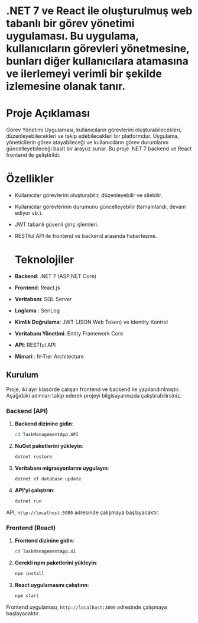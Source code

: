 # .NET 7 ve React ile oluşturulmuş web tabanlı bir görev yönetimi uygulaması. Bu uygulama, kullanıcıların görevleri yönetmesine, bunları diğer kullanıcılara atamasına ve ilerlemeyi verimli bir şekilde izlemesine olanak tanır.

# Proje Açıklaması
Görev Yönetimi Uygulaması, kullanıcıların görevlerini oluşturabilecekleri, düzenleyebilecekleri ve takip edebilecekleri bir platformdur. Uygulama, yöneticilerin görev atayabileceği ve kullanıcıların görev durumlarını güncelleyebileceği basit bir arayüz sunar. Bu proje .NET 7 backend ve React frontend ile geliştirildi.

# Özellikler
- Kullanıcılar görevlerini oluşturabilir, düzenleyebilir ve silebilir.
- Kullanıcılar görevlerinin durumunu güncelleyebilir (tamamlandı, devam ediyor vb.).
- JWT tabanlı güvenli giriş işlemleri.
- RESTful API ile frontend ve backend arasında haberleşme.

  # Teknolojiler
- **Backend**: .NET 7 (ASP.NET Core)
- **Frontend**: React.js
- **Veritabanı**: SQL Server
- **Loglama** : SeriLog
- **Kimlik Doğrulama**: JWT (JSON Web Token) ve Identity Kontrol
- **Veritabanı Yönetimi**: Entity Framework Core
- **API**: RESTful API
- **Mimari** : N-Tier Architecture

## Kurulum
Proje, iki ayrı klasörde çalışan frontend ve backend ile yapılandırılmıştır. Aşağıdaki adımları takip ederek projeyi bilgisayarınızda çalıştırabilirsiniz.

### Backend (API)
1. **Backend dizinine gidin**:
    ```bash
    cd TaskManagementApp.API
    ```
2. **NuGet paketlerini yükleyin**:
    ```bash
    dotnet restore
    ```
3. **Veritabanı migrasyonlarını uygulayın**:
    ```bash
    dotnet ef database update
    ```
4. **API'yi çalıştırın**:
    ```bash
    dotnet run
    ```
API, `http://localhost:5000` adresinde çalışmaya başlayacaktır.

### Frontend (React)
1. **Frontend dizinine gidin**:
    ```bash
    cd TaskManagementApp.UI
    ```
2. **Gerekli npm paketlerini yükleyin**:
    ```bash
    npm install
    ```
3. **React uygulamasını çalıştırın**:
    ```bash
    npm start
    ```
Frontend uygulaması, `http://localhost:3000` adresinde çalışmaya başlayacaktır.

